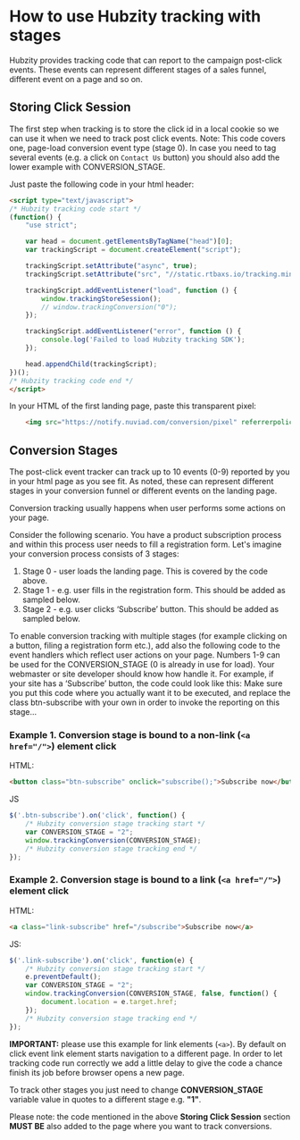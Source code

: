 # How to use Hubzity tracking with stages

Hubzity provides tracking code that can report to the campaign post-click events. These events can represent different stages of a sales funnel, different event on a page and so on.

## Storing Click Session

The first step when tracking is to store the click id in a local cookie so we can use it when we need to track post click events.
Note: This code covers one, page-load conversion event type (stage 0). In case you need to tag several events (e.g. a click on `Contact Us` button) you should also add the lower example with CONVERSION_STAGE.

Just paste the following code in your html header:

```html
<script type="text/javascript">
/* Hubzity tracking code start */
(function() {
    "use strict";

    var head = document.getElementsByTagName("head")[0];
    var trackingScript = document.createElement("script");

    trackingScript.setAttribute("async", true);
    trackingScript.setAttribute("src", "//static.rtbaxs.io/tracking.min.js?ts=" + new Date().getTime());

    trackingScript.addEventListener("load", function () {
        window.trackingStoreSession();
        // window.trackingConversion("0");
    });

    trackingScript.addEventListener("error", function () {
        console.log('Failed to load Hubzity tracking SDK');
    });

    head.appendChild(trackingScript);
})();
/* Hubzity tracking code end */
</script>
```

In your HTML <body> of the first landing page, paste this transparent pixel:
```html
    <img src="https://notify.nuviad.com/conversion/pixel" referrerpolicy="no-referrer-when-downgrade" type="image/gif" />
```


## Conversion Stages

The post-click event tracker can track up to 10 events (0-9) reported by you in your html page as you see fit. As noted, these can represent different stages in your conversion funnel or different events on the landing page.

Conversion tracking usually happens when user performs some actions on your page.

Consider the following scenario. You have a product subscription process and within this process user needs to fill a registration form. Let's imagine your conversion process consists of 3 stages:

1. Stage 0 - user loads the landing page. This is covered by the code above.
2. Stage 1 - e.g. user fills in the registration form. This should be added as sampled below.
2. Stage 2 - e.g. user clicks ‘Subscribe’ button. This should be added as sampled below.

To enable conversion tracking with multiple stages (for example clicking on a button, filing a registration form etc.), add also the following code to the event handlers which reflect user actions on your page. Numbers 1-9 can be used for the CONVERSION_STAGE (0 is already in use for load).
Your webmaster or site developer should know how handle it. 
For example, if your site has a ‘Subscribe’ button, the code could look like this:
Make sure you put this code where you actually want it to be executed, and replace the class btn-subscribe with your own in order to invoke the reporting on this stage...

### Example 1. Conversion stage is bound to a non-link (`<a href="/">`) element click

HTML:
```html
<button class="btn-subscribe" onclick="subscribe();">Subscribe now</button>
```

JS
```js
$('.btn-subscribe').on('click', function() {
    /* Hubzity conversion stage tracking start */
    var CONVERSION_STAGE = "2";
    window.trackingConversion(CONVERSION_STAGE);
    /* Hubzity conversion stage tracking end */
});
```

### Example 2. Conversion stage is bound to a link (`<a href="/">`) element click

HTML:
```html
<a class="link-subscribe" href="/subscribe">Subscribe now</a>
```

JS:
```js
$('.link-subscribe').on('click', function(e) {
    /* Hubzity conversion stage tracking start */
    e.preventDefault();
    var CONVERSION_STAGE = "2";
    window.trackingConversion(CONVERSION_STAGE, false, function() {
        document.location = e.target.href;
    });
    /* Hubzity conversion stage tracking end */
});
```

**IMPORTANT:** please use this example for link elements (`<a>`). By default on click event link element starts navigation to a different page. In order to let tracking code run correctly we add a little delay to give the code a chance finish its job before browser opens a new page.

To track other stages you just need to change **CONVERSION_STAGE** variable value in quotes to a different stage e.g. **"1"**.

Please note: the code mentioned in the above **Storing Click Session** section **MUST BE** also added to the page where you want to track conversions.
